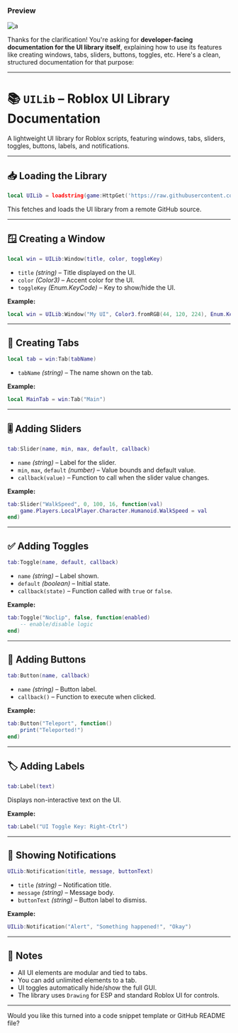 ### Preview
![a](https://github.com/Eazvy/UILibs/blob/main/Librarys/Kinx/Screenshot%202022-12-04%20133040.png?raw=true)

Thanks for the clarification! You're asking for **developer-facing documentation for the UI library itself**, explaining how to use its features like creating windows, tabs, sliders, buttons, toggles, etc. Here's a clean, structured documentation for that purpose:

---

# 📚 `UILib` – Roblox UI Library Documentation

A lightweight UI library for Roblox scripts, featuring windows, tabs, sliders, toggles, buttons, labels, and notifications.

---

## 📥 Loading the Library

```lua
local UILib = loadstring(game:HttpGet('https://raw.githubusercontent.com/inceldom/kinx/main/ui'))()
```

This fetches and loads the UI library from a remote GitHub source.

---

## 🪟 Creating a Window

```lua
local win = UILib:Window(title, color, toggleKey)
```

- `title` *(string)* – Title displayed on the UI.
- `color` *(Color3)* – Accent color for the UI.
- `toggleKey` *(Enum.KeyCode)* – Key to show/hide the UI.

**Example:**
```lua
local win = UILib:Window("My UI", Color3.fromRGB(44, 120, 224), Enum.KeyCode.RightControl)
```

---

## 📑 Creating Tabs

```lua
local tab = win:Tab(tabName)
```

- `tabName` *(string)* – The name shown on the tab.

**Example:**
```lua
local MainTab = win:Tab("Main")
```

---

## 🎚️ Adding Sliders

```lua
tab:Slider(name, min, max, default, callback)
```

- `name` *(string)* – Label for the slider.
- `min`, `max`, `default` *(number)* – Value bounds and default value.
- `callback(value)` – Function to call when the slider value changes.

**Example:**
```lua
tab:Slider("WalkSpeed", 0, 100, 16, function(val)
    game.Players.LocalPlayer.Character.Humanoid.WalkSpeed = val
end)
```

---

## ✅ Adding Toggles

```lua
tab:Toggle(name, default, callback)
```

- `name` *(string)* – Label shown.
- `default` *(boolean)* – Initial state.
- `callback(state)` – Function called with `true` or `false`.

**Example:**
```lua
tab:Toggle("Noclip", false, function(enabled)
    -- enable/disable logic
end)
```

---

## 🔘 Adding Buttons

```lua
tab:Button(name, callback)
```

- `name` *(string)* – Button label.
- `callback()` – Function to execute when clicked.

**Example:**
```lua
tab:Button("Teleport", function()
    print("Teleported!")
end)
```

---

## 🏷️ Adding Labels

```lua
tab:Label(text)
```

Displays non-interactive text on the UI.

**Example:**
```lua
tab:Label("UI Toggle Key: Right-Ctrl")
```

---

## 🔔 Showing Notifications

```lua
UILib:Notification(title, message, buttonText)
```

- `title` *(string)* – Notification title.
- `message` *(string)* – Message body.
- `buttonText` *(string)* – Button label to dismiss.

**Example:**
```lua
UILib:Notification("Alert", "Something happened!", "Okay")
```

---

## 📌 Notes

- All UI elements are modular and tied to tabs.
- You can add unlimited elements to a tab.
- UI toggles automatically hide/show the full GUI.
- The library uses `Drawing` for ESP and standard Roblox UI for controls.

---

Would you like this turned into a code snippet template or GitHub README file?
